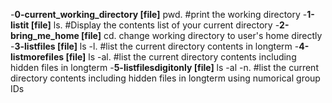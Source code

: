 -**0-current_working_directory [file]**
 pwd. #print the working directory
-**1-listit [file]**
 ls. #Display the contents list of your current directory
-**2-bring_me_home [file]**
cd. change working directory to user's home directly
-**3-listfiles [file]**
ls -l. #list the current directory contents in longterm
-**4-listmorefiles [file]**
ls -al. #list the current directory contents including hidden files in longterm
-**5-listfilesdigitonly [file]**
ls -al -n. #list the current directory contents including hidden files in longterm using numorical group IDs 
